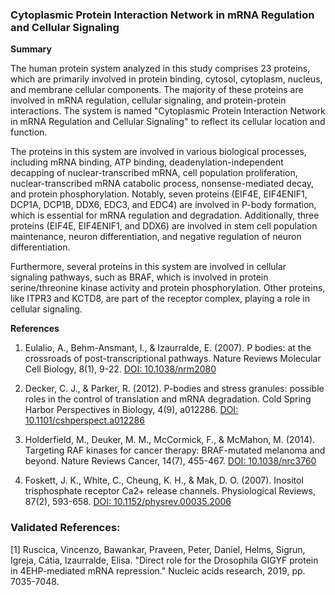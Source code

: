 ### Cytoplasmic Protein Interaction Network in mRNA Regulation and Cellular Signaling

**Summary**

The human protein system analyzed in this study comprises 23 proteins, which are primarily involved in protein binding, cytosol, cytoplasm, nucleus, and membrane cellular components. The majority of these proteins are involved in mRNA regulation, cellular signaling, and protein-protein interactions. The system is named "Cytoplasmic Protein Interaction Network in mRNA Regulation and Cellular Signaling" to reflect its cellular location and function.

The proteins in this system are involved in various biological processes, including mRNA binding, ATP binding, deadenylation-independent decapping of nuclear-transcribed mRNA, cell population proliferation, nuclear-transcribed mRNA catabolic process, nonsense-mediated decay, and protein phosphorylation. Notably, seven proteins (EIF4E, EIF4ENIF1, DCP1A, DCP1B, DDX6, EDC3, and EDC4) are involved in P-body formation, which is essential for mRNA regulation and degradation. Additionally, three proteins (EIF4E, EIF4ENIF1, and DDX6) are involved in stem cell population maintenance, neuron differentiation, and negative regulation of neuron differentiation.

Furthermore, several proteins in this system are involved in cellular signaling pathways, such as BRAF, which is involved in protein serine/threonine kinase activity and protein phosphorylation. Other proteins, like ITPR3 and KCTD8, are part of the receptor complex, playing a role in cellular signaling.

**References**

1. Eulalio, A., Behm-Ansmant, I., & Izaurralde, E. (2007). P bodies: at the crossroads of post-transcriptional pathways. Nature Reviews Molecular Cell Biology, 8(1), 9-22. [DOI: 10.1038/nrm2080](https://doi.org/10.1038/nrm2080)

2. Decker, C. J., & Parker, R. (2012). P-bodies and stress granules: possible roles in the control of translation and mRNA degradation. Cold Spring Harbor Perspectives in Biology, 4(9), a012286. [DOI: 10.1101/cshperspect.a012286](https://doi.org/10.1101/cshperspect.a012286)

3. Holderfield, M., Deuker, M. M., McCormick, F., & McMahon, M. (2014). Targeting RAF kinases for cancer therapy: BRAF-mutated melanoma and beyond. Nature Reviews Cancer, 14(7), 455-467. [DOI: 10.1038/nrc3760](https://doi.org/10.1038/nrc3760)

4. Foskett, J. K., White, C., Cheung, K. H., & Mak, D. O. (2007). Inositol trisphosphate receptor Ca2+ release channels. Physiological Reviews, 87(2), 593-658. [DOI: 10.1152/physrev.00035.2006](https://doi.org/10.1152/physrev.00035.2006)

### Validated References: 

[1] Ruscica, Vincenzo, Bawankar, Praveen, Peter, Daniel, Helms, Sigrun, Igreja, Cátia, Izaurralde, Elisa. "Direct role for the Drosophila GIGYF protein in 4EHP-mediated mRNA repression." Nucleic acids research, 2019, pp. 7035-7048.

